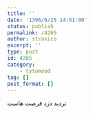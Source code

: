 ```yaml
---
title: ''
date: '1396/6/25 14:51:00'
status: publish
permalink: /4265
author: straxico
excerpt: ''
type: post
id: 4265
category:
    - tytomood
tag: []
post_format: []
---
```

تردید دزد فرصت هاست